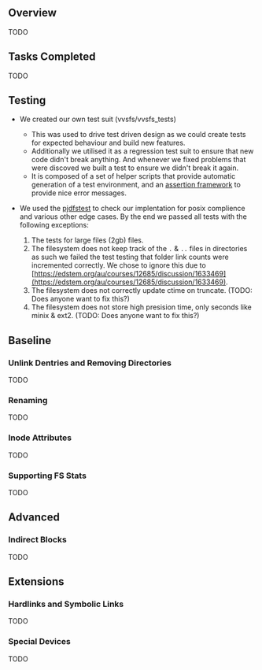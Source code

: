 ## Overview

TODO

## Tasks Completed

TODO

## Testing

 * We created our own test suit (vvsfs/vvsfs_tests)
    - This was used to drive test driven design as we could create tests for expected behaviour and build new features.
    - Additionally we utilised it as a regression test suit to ensure that new code didn't break anything. And whenever we fixed problems that were discoved we built a test to ensure we didn't break it again.
    - It is composed of a set of helper scripts that provide automatic generation of a test environment, and an [assertion framework](https://github.com/torokmark/assert.sh/blob/main/assert.sh) to provide nice error messages.

 * We used the [pjdfstest](https://github.com/pjd/pjdfstest) to check our implentation for posix complience and various other edge cases. By the end we passed all tests with the following exceptions:
    1. The tests for large files (2gb) files.
    2. The filesystem does not keep track of the `.` & `..` files in directories as such we failed the test testing that folder link counts were incremented correctly. We chose to ignore this due to [https://edstem.org/au/courses/12685/discussion/1633469](https://edstem.org/au/courses/12685/discussion/1633469).
    3. The filesystem does not correctly update ctime on truncate. (TODO: Does anyone want to fix this?)
    4. The filesystem does not store high presision time, only seconds like minix & ext2. (TODO: Does anyone want to fix this?)

## Baseline

### Unlink Dentries and Removing Directories

TODO

### Renaming

TODO

### Inode Attributes

TODO

### Supporting FS Stats

TODO

## Advanced

### Indirect Blocks

TODO

## Extensions

### Hardlinks and Symbolic Links

TODO

### Special Devices

TODO
